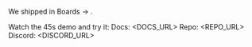 We shipped <FEATURE> in Boards → <OUTCOME>.

Watch the 45s demo and try it:
Docs: <DOCS_URL>
Repo: <REPO_URL>
Discord: <DISCORD_URL>
